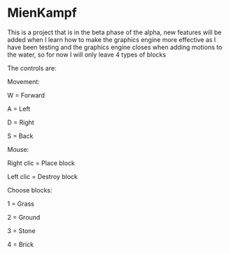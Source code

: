 # MienKampf
This is a project that is in the beta phase of the alpha, new features will be added when I learn how to make the graphics engine more effective as I have been testing and the graphics engine closes when adding motions to the water, so for now I will only leave 4 types of blocks

The controls are:


Movement:

W = Forward

A = Left

D = Right

S = Back


Mouse:

Right clic = Place block

Left clic = Destroy block


Choose blocks:

1 = Grass

2 = Ground

3 = Stone

4 = Brick
